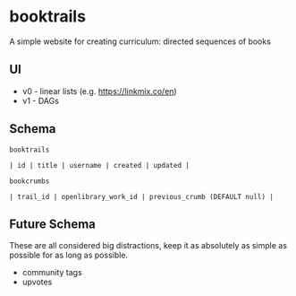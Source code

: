 # booktrails
A simple website for creating curriculum: directed sequences of books

## UI

* v0 - linear lists (e.g. https://linkmix.co/en)
* v1 - DAGs

## Schema

`booktrails`

```
| id | title | username | created | updated |
```

`bookcrumbs`

```
| trail_id | openlibrary_work_id | previous_crumb (DEFAULT null) | 
```

## Future Schema

These are all considered big distractions, keep it as absolutely as simple as possible for as long as possible.

* community tags
* upvotes
